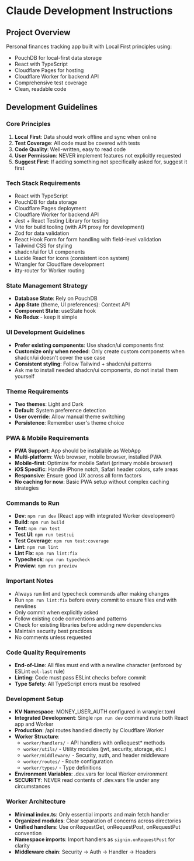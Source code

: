 # Claude Development Instructions

## Project Overview
Personal finances tracking app built with Local First principles using:
- PouchDB for local-first data storage
- React with TypeScript
- Cloudflare Pages for hosting
- Cloudflare Worker for backend API
- Comprehensive test coverage
- Clean, readable code

## Development Guidelines

### Core Principles
1. **Local First**: Data should work offline and sync when online
2. **Test Coverage**: All code must be covered with tests
3. **Code Quality**: Well-written, easy to read code
4. **User Permission**: NEVER implement features not explicitly requested
5. **Suggest First**: If adding something not specifically asked for, suggest it first

### Tech Stack Requirements
- React with TypeScript
- PouchDB for data storage
- Cloudflare Pages deployment
- Cloudflare Worker for backend API
- Jest + React Testing Library for testing
- Vite for build tooling (with API proxy for development)
- Zod for data validation
- React Hook Form for form handling with field-level validation
- Tailwind CSS for styling
- shadcn/ui for UI components
- Lucide React for icons (consistent icon system)
- Wrangler for Cloudflare development
- itty-router for Worker routing

### State Management Strategy
- **Database State**: Rely on PouchDB
- **App State** (theme, UI preferences): Context API
- **Component State**: useState hook
- **No Redux** - keep it simple

### UI Development Guidelines
- **Prefer existing components**: Use shadcn/ui components first
- **Customize only when needed**: Only create custom components when shadcn/ui doesn't cover the use case
- **Consistent styling**: Follow Tailwind + shadcn/ui patterns
- Ask me to install needed shadcn/ui components, do not install them yourself

### Theme Requirements
- **Two themes**: Light and Dark
- **Default**: System preference detection
- **User override**: Allow manual theme switching
- **Persistence**: Remember user's theme choice

### PWA & Mobile Requirements
- **PWA Support**: App should be installable as WebApp
- **Multi-platform**: Web browser, mobile browser, installed PWA
- **Mobile-first**: Optimize for mobile Safari (primary mobile browser)
- **iOS Specific**: Handle iPhone notch, Safari header colors, safe areas
- **Responsive**: Ensure good UX across all form factors
- **No caching for now**: Basic PWA setup without complex caching strategies

### Commands to Run
- **Dev**: `npm run dev` (React app with integrated Worker development)
- **Build**: `npm run build`
- **Test**: `npm run test`
- **Test UI**: `npm run test:ui`
- **Test Coverage**: `npm run test:coverage`
- **Lint**: `npm run lint`
- **Lint Fix**: `npm run lint:fix`
- **Typecheck**: `npm run typecheck`
- **Preview**: `npm run preview`

### Important Notes
- Always run lint and typecheck commands after making changes
- Run `npm run lint:fix` before every commit to ensure files end with newlines
- Only commit when explicitly asked
- Follow existing code conventions and patterns
- Check for existing libraries before adding new dependencies
- Maintain security best practices
- No comments unless requested

### Code Quality Requirements
- **End-of-Line**: All files must end with a newline character (enforced by ESLint `eol-last` rule)
- **Linting**: Code must pass ESLint checks before commit
- **Type Safety**: All TypeScript errors must be resolved

### Development Setup
- **KV Namespace**: MONEY_USER_AUTH configured in wrangler.toml
- **Integrated Development**: Single `npm run dev` command runs both React app and Worker
- **Production**: /api routes handled directly by Cloudflare Worker
- **Worker Structure**: 
  - `worker/handlers/` - API handlers with onRequest* methods
  - `worker/utils/` - Utility modules (jwt, security, storage, etc.)
  - `worker/middleware/` - Security, auth, and header middleware
  - `worker/routes/` - Route configuration
  - `worker/types/` - Type definitions
- **Environment Variables**: .dev.vars for local Worker environment
- **SECURITY**: NEVER read contents of .dev.vars file under any circumstances

### Worker Architecture
- **Minimal index.ts**: Only essential imports and main fetch handler
- **Organized modules**: Clear separation of concerns across directories
- **Unified handlers**: Use onRequestGet, onRequestPost, onRequestPut convention
- **Namespace imports**: Import handlers as `signin.onRequestPost` for clarity
- **Middleware chain**: Security → Auth → Handler → Headers
